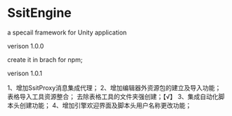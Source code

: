 # SsitEngine
a specail framework for Unity application

verison 1.0.0

create it in brach for npm;

verison 1.0.1

1、增加SsitProxy消息集成代理；
2、增加编辑器外资源包的建立及导入功能；
    表格导入工具资源整合；
    去除表格工具的文件夹强创建；【√】
3、集成自动化脚本头创建功能；
4、增加引擎欢迎界面及脚本头用户名称更改功能；

